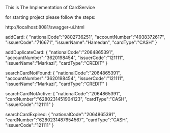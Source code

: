 This is The Implementation of CardService

for starting project please follow the steps:

http://localhost:8081/swagger-ui.html

addCard:
{
    "nationalCode":"9802736251",
    "accountNumber":"4938372617",
    "issuerCode":"716671",
    "issuerName":"Hamedan",
    "cardType":"CASH"
}


addDuplicateCard:
{
    "nationalCode":"2064865391",
    "accountNumber":"3620198454",
    "issuerCode":"121111",
    "issuerName":"Markazi",
    "cardType":"CREDIT"
}


searchCardNotFound:
{
    "nationalCode":"2064865391",
    "accountNumber":"3620198454",
    "issuerCode":"121111",
    "issuerName":"Markazi",
    "cardType":"CREDIT"
}


searchCardNotActive:
{
    "nationalCode":"2064865391",
    "cardNumber":"6280231451904123",
    "cardType":"CASH",
    "issuerCode":"121111"
}


searchCardExpired:
{
    "nationalCode":"2064865391",
    "cardNumber":"6280231487654567",
    "cardType":"CASH",
    "issuerCode":"121111"
}
